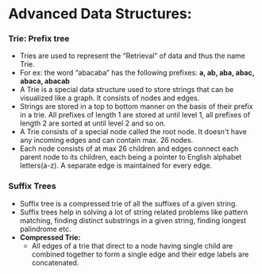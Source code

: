 # Advanced Data Structures:



### Trie: Prefix tree
- Tries are used to represent the “Retrieval” of data and thus the name Trie.
- For ex: the word “abacaba” has the following prefixes: **a, ab, aba, abac, abaca, abacab**    
- A Trie is a special data structure used to store strings that can be visualized like a graph. It consists of nodes and edges. 
- Strings are stored in a top to bottom manner on the basis of their prefix in a trie. All prefixes of length 1 are stored at until level 1, all prefixes of length 2 are sorted at until level 2 and so on.        
- A Trie consists of a special node called the root node. It doesn't have any incoming edges and can contain max. 26 nodes.    
- Each node consists of at max 26 children and edges connect each parent node to its children, each being a pointer to English alphabet letters(a-z). A separate edge is maintained for every edge.

### Suffix Trees
- Suffix tree is a compressed trie of all the suffixes of a given string.   
- Suffix trees help in solving a lot of string related problems like pattern matching, finding distinct substrings in a given string, finding longest palindrome etc.
- **Compressed Trie:**
    - All edges of a trie that direct to a node having single child are combined together to form a single edge and their edge labels are concatenated. 
